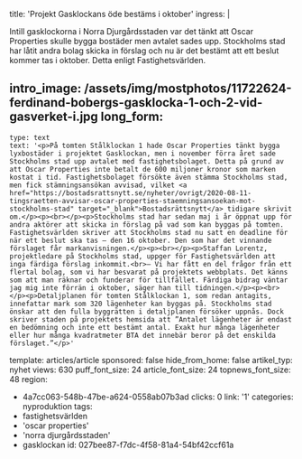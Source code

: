 title: 'Projekt Gasklockans öde bestäms i oktober'
ingress: |
  <p>Intill gasklockorna i Norra Djurgårdsstaden var det tänkt att Oscar Properties skulle bygga bostäder men avtalet sades upp. Stockholms stad har låtit andra bolag skicka in förslag och nu är det bestämt att ett beslut kommer tas i oktober. Detta enligt Fastighetsvärlden.
  </p>
  
intro_image: /assets/img/mostphotos/11722624-ferdinand-bobergs-gasklocka-1-och-2-vid-gasverket-i.jpg
long_form:
  -
    type: text
    text: '<p>På tomten Stålklockan 1 hade Oscar Properties tänkt bygga lyxbostäder i projektet Gasklockan, men i november förra året sade Stockholms stad upp avtalet med fastighetsbolaget. Detta på grund av att Oscar Properties inte betalt de 600 miljoner kronor som marken kostat i tid. Fastighetsbolaget försökte även stämma Stockholms stad, men fick stämningsansökan avvisad, vilket <a href="https://bostadsrattsnytt.se/nyheter/ovrigt/2020-08-11-tingsraetten-avvisar-oscar-properties-staemningsansoekan-mot-stockholms-stad" target="_blank">Bostadsrättsnytt</a> tidigare skrivit om.</p><p><br></p><p>Stockholms stad har sedan maj i år öppnat upp för andra aktörer att skicka in förslag på vad som kan byggas på tomten. Fastighetsvärlden skriver att Stockholms stad nu satt en deadline för när ett beslut ska tas – den 16 oktober. Den som har det vinnande förslaget får markanvisningen.</p><p><br></p><p>Staffan Lorentz, projektledare på Stockholms stad, uppger för Fastighetsvärlden att inga färdiga förslag inkommit.<br>– Vi har fått en del frågor från ett flertal bolag, som vi har besvarat på projektets webbplats. Det känns som att man räknar och funderar för tillfället. Färdiga bidrag väntar jag mig inte förrän i oktober, säger han till tidningen.</p><p><br></p><p>Detaljplanen för tomten Stålklockan 1, som redan antagits, innefattar mark som 320 lägenheter kan byggas på. Stockholms stad önskar att den fulla byggrätten i detaljplanen försöker uppnås. Dock skriver staden på projektets hemsida att ”Antalet lägenheter är endast en bedömning och inte ett bestämt antal. Exakt hur många lägenheter eller hur många kvadratmeter BTA det innebär beror på det enskilda förslaget.”</p>'
template: articles/article
sponsored: false
hide_from_home: false
artikel_typ: nyhet
views: 630
puff_font_size: 24
article_font_size: 24
topnews_font_size: 48
region:
  - 4a7cc063-548b-47be-a624-0558ab07b3ad
clicks: 0
link: '1'
categories: nyproduktion
tags:
  - fastighetsvärlden
  - 'oscar properties'
  - 'norra djurgårdsstaden'
  - gasklockan
id: 027bee87-f7dc-4f58-81a4-54bf42ccf61a
